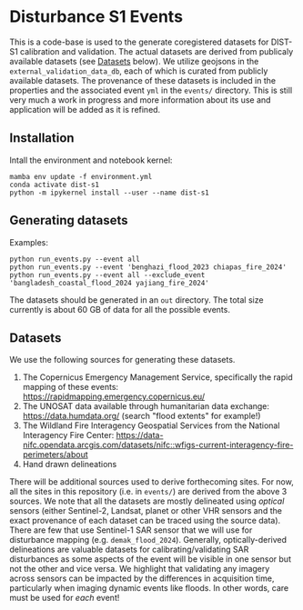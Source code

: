 # Disturbance S1 Events

This is a code-base is used to the generate coregistered datasets for DIST-S1 calibration and validation.
The actual datasets are derived from publicaly available datasets (see [Datasets](#datasets) below).
We utilize geojsons in the `external_validation_data_db`, each of which is curated from publicly available datasets.
The provenance of these datasets is included in the properties and the associated event `yml` in the `events/` directory.
This is still very much a work in progress and more information about its use and application will be added as it is refined.

## Installation

Intall the environment and notebook kernel:

```
mamba env update -f environment.yml
conda activate dist-s1
python -m ipykernel install --user --name dist-s1
```

## Generating datasets

Examples:

```
python run_events.py --event all
python run_events.py --event 'benghazi_flood_2023 chiapas_fire_2024'
python run_events.py --event all --exclude_event 'bangladesh_coastal_flood_2024 yajiang_fire_2024'
```

The datasets should be generated in an `out` directory. The total size currently is about 60 GB of data for all the possible events.

## Datasets

We use the following sources for generating these datasets.


1. The Copernicus Emergency Management Service, specifically the rapid mapping of these events: https://rapidmapping.emergency.copernicus.eu/
2. The UNOSAT data available through humanitarian data exchange: https://data.humdata.org/ (search "flood extents" for example!)
3. The Wildland Fire Interagency Geospatial Services from the National Interagency Fire Center: https://data-nifc.opendata.arcgis.com/datasets/nifc::wfigs-current-interagency-fire-perimeters/about
4. Hand drawn delineations

There will be additional sources used to derive forthecoming sites. For now, all the sites in this repository (i.e. in `events/`) are derived from the above 3 sources. We note that all the datasets are mostly delineated using *optical* sensors (either Sentinel-2, Landsat, planet or other VHR sensors and the exact provenance of each dataset can be traced using the source data). There are few that use Sentinel-1 SAR sensor that we will use for disturbance mapping (e.g. `demak_flood_2024`). Generally, optically-derived delineations are valuable datasets for calibrating/validating SAR disturbances as some aspects of the event will be visible in one sensor but not the other and vice versa. We highlight that validating any imagery across sensors can be impacted by the differences in acquisition time, particularly when imaging dynamic events like floods. In other words, care must be used for *each* event!
